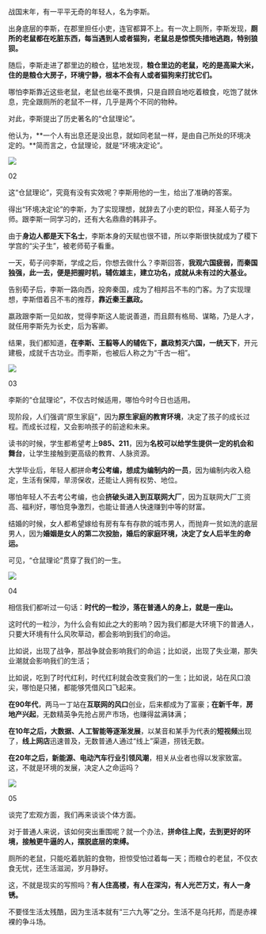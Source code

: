 战国末年，有一平平无奇的年轻人，名为李斯。

出身底层的李斯，在郡里担任小吏，连官都算不上。有一次上厕所，李斯发现，**厕所的老鼠都在吃脏东西，每当遇到人或者猫狗，老鼠总是惊慌失措地逃跑，特别狼狈。**

随后，李斯走进了郡里边的粮仓，猛地发现，**粮仓里边的老鼠，吃的是高粱大米，住的是粮仓大房子，环境宁静，根本不会有人或者猫狗来打扰它们。**

哪怕李斯靠近这些老鼠，老鼠也丝毫不畏惧，只是自顾自地吃着粮食，吃饱了就休息，完全跟厕所的老鼠不一样，几乎是两个不同的物种。

对此，李斯提出了历史著名的“仓鼠理论”。

他认为，**一个人有出息还是没出息，就如同老鼠一样，是由自己所处的环境决定的。**简而言之，仓鼠理论，就是“环境决定论”。

![](https://nimg.ws.126.net/?url=http%3A%2F%2Fdingyue.ws.126.net%2F2024%2F0601%2F40633886j00sedveo006ld000kl00bvm.jpg&thumbnail=660x2147483647&quality=80&type=jpg)  
  

02

这“仓鼠理论”，究竟有没有实效呢？李斯用他的一生，给出了准确的答案。

得出“环境决定论”的李斯，为了实现理想，就辞去了小吏的职位，拜圣人荀子为师。跟李斯一同学习的，还有大名鼎鼎的韩非子。

由于**身边人都是天下名士**，李斯本身的天赋也很不错，所以李斯很快就成为了稷下学宫的“尖子生”，被老师荀子看重。

一天，荀子问李斯，学成之后，你想去做什么？李斯回答，**我观六国疲弱，而秦国独强，此一去，便是把握时机，辅佐雄主，建立功名，成就从未有过的大基业。**

告别荀子后，李斯一路向西，投奔秦国，成为了相邦吕不韦的门客。为了实现理想，李斯借着吕不韦的推荐，**靠近秦王嬴政。**  

嬴政跟李斯一见如故，觉得李斯这人能说善道，而且颇有格局、谋略，乃是人才，就任用李斯先为长史，后为客卿。

结果，我们都知道，**在李斯、王翦等人的辅佐下，嬴政剪灭六国，一统天下**，开元建极，成就千古功业。而李斯，也被后人称之为“千古一相”。

![](https://nimg.ws.126.net/?url=http%3A%2F%2Fdingyue.ws.126.net%2F2024%2F0601%2F8f2b896ej00sedveo0019d000rs00ijm.jpg&thumbnail=660x2147483647&quality=80&type=jpg)  
  

03

李斯的“仓鼠理论”，不仅古时候适用，哪怕今时今日也适用。

现阶段，人们强调“原生家庭”，因为**原生家庭的教育环境**，决定了孩子的成长过程。而成长过程，又会影响孩子的前途和未来。

读书的时候，学生都希望考上**985、211**，因为**名校可以给学生提供一定的机会和舞台**，让学生接触到更高级的教育、人脉资源。

大学毕业后，年轻人都拼命**考公考编，想成为编制内的一员**，因为编制内收入稳定，生活有保障，旱涝保收，还能让人拥有权势、地位。

哪怕年轻人不去考公考编，也会**挤破头进入到互联网大厂**，因为互联网大厂工资高、福利好，哪怕竞争激烈，也能让普通人快速赚到中等的财富。

结婚的时候，女人都希望嫁给有房有车有存款的城市男人，而抛弃一贫如洗的底层男人，因为**婚姻是女人的第二次投胎，婚后的家庭环境，决定了女人后半生的命运。**

可见，“仓鼠理论”贯穿了我们的一生。

![](https://nimg.ws.126.net/?url=http%3A%2F%2Fdingyue.ws.126.net%2F2024%2F0601%2Fb7a7f83aj00sedveo007yd000j500bfm.jpg&thumbnail=660x2147483647&quality=80&type=jpg)  
  

04

相信我们都听过一句话：**时代的一粒沙，落在普通人的身上，就是一座山。**

这时代的一粒沙，为什么会有如此之大的影响？因为我们都是大环境下的普通人，只要大环境有什么风吹草动，都会影响到我们的命运。

比如说，出现了战争，那战争就会影响我们的命运；比如说，出现了失业潮，那失业潮就会影响我们的生活；

比如说，吃到了时代红利，时代红利就会改变我们的一生；比如说，站在风口浪尖，哪怕是只猪，都能够凭借风口飞起来。

**在90年代**，两马一丁站在**互联网的风口**创业，后来都成为了富豪；**在新千年**，**房地产兴起**，无数精英争先抢占房产市场，也赚得盆满钵满；

**在10年之后，大数据、人工智能等逐渐发展**，以某音和某手为代表的**短视频**出现了，**线上网店**迅速普及，无数普通人通过“线上”渠道，捞钱无数。

**在20年之后，新能源、电动汽车行业引领风潮**，相关从业者也得以发家致富。这，不就是环境的发展，决定人之命运吗？

![](https://nimg.ws.126.net/?url=http%3A%2F%2Fdingyue.ws.126.net%2F2024%2F0601%2Fa079bef2j00sedveo000md000ic00c8m.jpg&thumbnail=660x2147483647&quality=80&type=jpg)  
  

05

谈完了宏观方面，我们再来谈谈个体方面。

对于普通人来说，该如何突出重围呢？就一个办法，**拼命往上爬，去到更好的环境，接触更牛逼的人，摆脱底层的束缚。**

厕所的老鼠，只能吃着肮脏的食物，担惊受怕过着每一天；而粮仓的老鼠，不仅衣食无忧，还生活滋润，岁月静好。

这，不就是现实的写照吗？**有人住高楼，有人在深沟，有人光芒万丈，有人一身锈。**

不要怪生活太残酷，因为生活本就有“三六九等”之分。生活不是乌托邦，而是赤裸裸的争斗场。